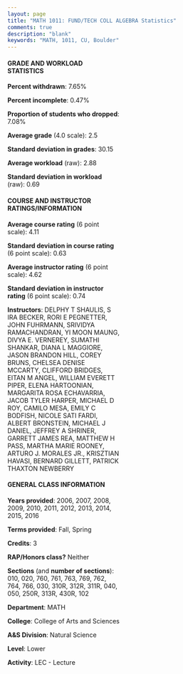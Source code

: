 ```yaml
---
layout: page
title: "MATH 1011: FUND/TECH COLL ALGEBRA Statistics"
comments: true
description: "blank"
keywords: "MATH, 1011, CU, Boulder"
--- 
```

<head>
<script src="https://ajax.googleapis.com/ajax/libs/jquery/2.1.3/jquery.min.js"></script>
<script src="https://dl.dropboxusercontent.com/s/pc42nxpaw1ea4o9/highcharts.js?dl=0"></script>
<!-- <script src="../assets/js/highcharts.js"></script> -->
<style type="text/css">@font-face {
	font-family: "Bebas Neue";
	src: url(https://www.filehosting.org/file/details/544349/BebasNeue%20Regular.otf) format("opentype");
	}
	h1.Bebas { 
		font-family: "Bebas Neue", Verdana, Tahoma;
	}
</style>
</head>
<body>
	<div id="container" style="float: right; width: 45%; height: 88%; margin-left: 2.5%; margin-right: 2.5%;"></div>
	<script language="JavaScript">
		$(document).ready(function() {
		var chart = {type: 'column'};
		var title = {text: 'Grade Distribution'};
		var xAxis = {categories: ['A','B','C','D','F'],crosshair: true};
		var yAxis = {min: 0,title: {text: 'Percentage'}};
		var tooltip = {headerFormat: '<center><b><span style="font-size:20px">{point.key}</span></b></center>',
		               pointFormat: '<td style="padding:0"><b>{point.y:.1f}%</b></td>',
		               footerFormat: '</table>',shared: true,useHTML: true};
		var plotOptions = {column: {pointPadding: 0.0,borderWidth: 0}};  
		var credits = {enabled: false};var series= [{name: 'Percent',data: [24.78,32.92,22.02,9.64,10.64,]}];
		var json = {};
		json.chart = chart;
		json.title = title;
		json.tooltip = tooltip;
		json.xAxis = xAxis;
		json.yAxis = yAxis;  
		json.series = series;
		json.plotOptions = plotOptions;  
		json.credits = credits;
		$('#container').highcharts(json);
	});
	</script>
</body>
			   
#### GRADE AND WORKLOAD STATISTICS

**Percent withdrawn**: 7.65%

**Percent incomplete**: 0.47%

**Proportion of students who dropped**: 7.08%

**Average grade** (4.0 scale): 2.5

**Standard deviation in grades**: 30.15

**Average workload** (raw): 2.88

**Standard deviation in workload** (raw): 0.69

#### COURSE AND INSTRUCTOR RATINGS/INFORMATION

**Average course rating** (6 point scale): 4.11

**Standard deviation in course rating** (6 point scale): 0.63

**Average instructor rating** (6 point scale): 4.62

**Standard deviation in instructor rating** (6 point scale): 0.74

**Instructors**: DELPHY T SHAULIS, S IRA BECKER, RORI E PEGNETTER, JOHN FUHRMANN, SRIVIDYA RAMACHANDRAN, YI MOON MAUNG, DIVYA E. VERNEREY, SUMATHI SHANKAR, DIANA L MAGGIORE, JASON BRANDON HILL, COREY BRUNS, CHELSEA DENISE MCCARTY, CLIFFORD BRIDGES, EITAN M ANGEL, WILLIAM EVERETT PIPER, ELENA HARTOONIAN, MARGARITA ROSA ECHAVARRIA, JACOB TYLER HARPER, MICHAEL D ROY, CAMILO MESA, EMILY C BODFISH, NICOLE SATI FARDI, ALBERT BRONSTEIN, MICHAEL J DANIEL, JEFFREY A SHRINER, GARRETT JAMES REA, MATTHEW H PASS, MARTHA MARIE ROONEY, ARTURO J. MORALES JR., KRISZTIAN HAVASI, BERNARD GILLETT, PATRICK THAXTON NEWBERRY

#### GENERAL CLASS INFORMATION

**Years provided**: 2006, 2007, 2008, 2009, 2010, 2011, 2012, 2013, 2014, 2015, 2016

**Terms provided**: Fall, Spring

**Credits**: 3

**RAP/Honors class?** Neither

**Sections** (and **number of sections**): 010, 020, 760, 761, 763, 769, 762, 764, 766, 030, 310R, 312R, 311R, 040, 050, 250R, 313R, 430R, 102

**Department**: MATH

**College**: College of Arts and Sciences

**A&S Division**: Natural Science

**Level**: Lower

**Activity**: LEC - Lecture